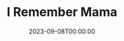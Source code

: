 ---
title: I Remember Mama
date: 2023-09-08T00:00:00
opening_date: 1946-05-24
closing_date: 1946-05-31
layout: productions
program:
Theatre: Theatre Jacksonville
Venue: Little Theatre
cast:
- A Nurse: Ann Smith
- Another Doctor: Milton Rehberg
- Another Nurse:
  - Dorothy Greenlaw
  - Phyllis Bruen
- Arne: Charles Cherry
- Aunt Jenny: Jeanne Ostner
- Aunt Sigrid: Carrleen Wells
- Aunt Trina: Jean Carlson
- Bellboy: Milton Rehberg
- Christine: Sunya Bowen
- Dagmar: Paula Aberle
- Dorothy: Marelyn Archbold
- Dr. Johnson: Paul Samek
- Florence Dana Moorehead: Elizabeth Reed
- Hotel Guest:
  - Jo Rosenshine
  - Sarah McRae
- Jessie: Marion Hathcock
- Katrin: Jane Blythe
- Madeline: Harriet Gruebb
- Mama: Marion Albinson
- Mr. Hyde: Maurice Blitch
- Mr. Thorkelson: Elmo Lehman
- Nels: Calvin Burch
- Papa: Roy Meischner
- Scrubwoman: Esther Richmond
- Soda Clerk: Joseph Rosenshine
- Uncle Chris: Nicholas Volpe
crew:
- Director: L. Bramer Carlson
- Lighting: Helen Kriebs
- Make-up: Elmo Lehman
- Properties:
  - Irma Jean Manning
  - Jeanne Ostner
  - Lillian Bowen
  - Velma Henning
- Scenery:
  - David Salter
  - George Henning
  - Hinkley Greenlaw
  - Jeanne Ostner
  - Margie Carter
  - Stark Heriot
- Set and Lighting Design: Duke LeBrun
- Sound Effects: Audrey Forbes
- Stage Manager: Dorothy Greenlaw
- Wardrobe: Sarah McRae
---